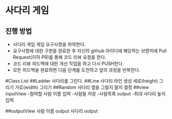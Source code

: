# 사다리 게임
## 진행 방법
* 사다리 게임 게임 요구사항을 파악한다.
* 요구사항에 대한 구현을 완료한 후 자신의 github 아이디에 해당하는 브랜치에 Pull Request(이하 PR)를 통해 코드 리뷰 요청을 한다.
* 코드 리뷰 피드백에 대한 개선 작업을 하고 다시 PUSH한다.
* 모든 피드백을 완료하면 다음 단계를 도전하고 앞의 과정을 반복한다.

#Class List
##Ladder
    사다리를 그린다.
##Line
    사다리 라인 생성
    세로(height) 그리기
    가로(width)  그리기
##Random
    사다리 옆을 그릴지 말지 결정
##view
    inputView
    -참여할 사람 이름 입력
    -사람들 저장
    -사람목록 output
    -최대 사다리 높이 입력

##outputView
    사람 이름 output
    사다리 output
